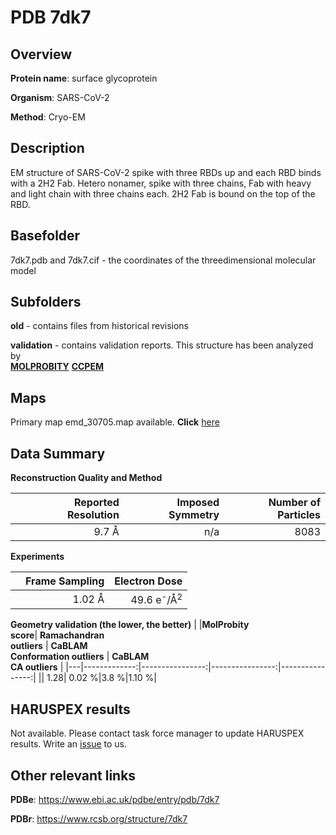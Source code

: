 # PDB 7dk7

## Overview

**Protein name**: surface glycoprotein

**Organism**: SARS-CoV-2

**Method**: Cryo-EM

## Description

EM structure of SARS-CoV-2 spike with three RBDs up and each RBD binds with a 2H2 Fab. Hetero nonamer, spike with three chains, Fab with heavy and light chain with three chains each. 2H2 Fab is bound on the top of the RBD.

## Basefolder

7dk7.pdb and 7dk7.cif - the coordinates of the threedimensional molecular model

## Subfolders



**old** - contains files from historical revisions

**validation** - contains validation reports. This structure has been analyzed by <br>  [**MOLPROBITY**](https://github.com/thorn-lab/coronavirus_structural_task_force/tree/master/pdb/surface_glycoprotein/SARS-CoV-2/7dk7/validation/molprobity)   [**CCPEM**](https://github.com/thorn-lab/coronavirus_structural_task_force/tree/master/pdb/surface_glycoprotein/SARS-CoV-2/7dk7/validation/ccpem-validation) 



## Maps

Primary map emd_30705.map available. **Click** [here](http://ftp.wwpdb.org/pub/emdb/structures/EMD-30705/map/) 

## Data Summary
**Reconstruction Quality and Method**

|   | Reported Resolution | Imposed Symmetry | Number of Particles |
|---|-------------:|----------------:|--------------:|
|   |9.7 Å|n/a|8083|

**Experiments**

|   | Frame Sampling | Electron Dose |
|---|-------------:|----------------:|
|   |1.02 Å|49.6 e<sup>-</sup>/Å<sup>2</sup>|

**Geometry validation (the lower, the better)**
|   |**MolProbity<br>score**| **Ramachandran<br>outliers** | **CaBLAM<br>Conformation outliers** | **CaBLAM<br>CA outliers** |
|---|-------------:|----------------:|----------------:|----------------:|
||  1.28|  0.02 %|3.8 %|1.10 %|

## HARUSPEX results

Not available. Please contact task force manager to update HARUSPEX results. Write an [issue](https://github.com/thorn-lab/coronavirus_structural_task_force/issues) to us.

## Other relevant links 
**PDBe**:  https://www.ebi.ac.uk/pdbe/entry/pdb/7dk7
 
**PDBr**: https://www.rcsb.org/structure/7dk7 
